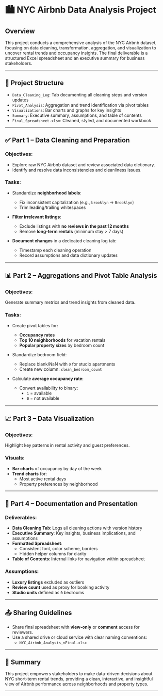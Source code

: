 # 🏙️ NYC Airbnb Data Analysis Project

## Overview

This project conducts a comprehensive analysis of the NYC Airbnb dataset, focusing on data cleaning, transformation, aggregation, and visualization to uncover rental trends and occupancy insights. The final deliverable is a structured Excel spreadsheet and an executive summary for business stakeholders.

---

## 📁 Project Structure

- `Data_Cleaning_Log`: Tab documenting all cleaning steps and version updates
- `Pivot_Analysis`: Aggregation and trend identification via pivot tables
- `Visualizations`: Bar charts and graphs for key insights
- `Summary`: Executive summary, assumptions, and table of contents
- `Final_Spreadsheet.xlsx`: Cleaned, styled, and documented workbook

---

## ✅ Part 1 – Data Cleaning and Preparation

### Objectives:
- Explore raw NYC Airbnb dataset and review associated data dictionary.
- Identify and resolve data inconsistencies and cleanliness issues.

### Tasks:
- Standardize **neighborhood labels**:
  - Fix inconsistent capitalization (e.g., `brooklyn` → `Brooklyn`)
  - Trim leading/trailing whitespaces

- **Filter irrelevant listings**:
  - Exclude listings with **no reviews in the past 12 months**
  - Remove **long-term rentals** (minimum stay > 7 days)

- **Document changes** in a dedicated cleaning log tab:
  - Timestamp each cleaning operation
  - Record assumptions and data dictionary updates

---

## 📊 Part 2 – Aggregations and Pivot Table Analysis

### Objectives:
Generate summary metrics and trend insights from cleaned data.

### Tasks:
- Create pivot tables for:
  - **Occupancy rates**
  - **Top 10 neighborhoods** for vacation rentals
  - **Popular property sizes** by bedroom count

- Standardize bedroom field:
  - Replace blank/NaN with `0` for studio apartments
  - Create new column: `clean_bedroom_count`

- Calculate **average occupancy rate**:
  - Convert availability to binary:
    - `1` = available
    - `0` = not available

---

## 📈 Part 3 – Data Visualization

### Objectives:
Highlight key patterns in rental activity and guest preferences.

### Visuals:
- **Bar charts** of occupancy by day of the week
- **Trend charts** for:
  - Most active rental days
  - Property preferences by neighborhood

---

## 🧾 Part 4 – Documentation and Presentation

### Deliverables:
- **Data Cleaning Tab**: Logs all cleaning actions with version history
- **Executive Summary**: Key insights, business implications, and assumptions
- **Formatted Spreadsheet**:
  - Consistent font, color scheme, borders
  - Hidden helper columns for clarity
- **Table of Contents**: Internal links for navigation within spreadsheet

### Assumptions:
- **Luxury listings** excluded as outliers
- **Review count** used as proxy for booking activity
- **Studio units** defined as `0` bedrooms

---

## 📤 Sharing Guidelines

- Share final spreadsheet with **view-only** or **comment** access for reviewers.
- Use a shared drive or cloud service with clear naming conventions:
  - `NYC_Airbnb_Analysis_vFinal.xlsx`

---

## 🧠 Summary

This project empowers stakeholders to make data-driven decisions about NYC short-term rental trends, providing a clean, interactive, and insightful view of Airbnb performance across neighborhoods and property types.

---


